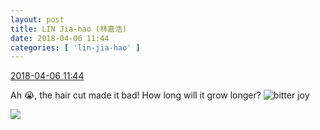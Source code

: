 ```yaml
---
layout: post
title: LIN Jia-hao (林嘉浩)
date: 2018-04-06 11:44
categories: [ 'lin-jia-hao' ]
---
```


<div class="weibo-info">
  <a href="https://weibo.com/6210352257/GaOtm1baF">2018-04-06 11:44</a>
</div>

Ah :sob:, the hair cut made it bad! How long will it grow longer? ![bitter joy](https://img.t.sinajs.cn/t4/appstyle/expression/ext/normal/2c/moren_yunbei_org.png)

<!-- more -->

<a href="https://wx3.sinaimg.cn/mw690/006Mi0jTgy1fq2semjbndj31w02ioqv6.jpg">
  <img class="weibo-pic-preview" src="https://wx3.sinaimg.cn/orj360/006Mi0jTgy1fq2semjbndj31w02ioqv6.jpg" />
</a>
